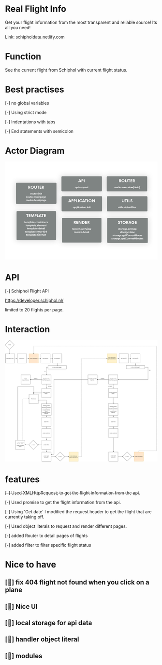 # Real Flight Info

Get your flight information from the most transparent and reliable source!
Its all you need!


Link: schipholdata.netlify.com

# Function

See the current flight from Schiphol with current flight status.

# Best practises

[-] no global variables

[-] Using strict mode

[-] Indentations with tabs

[-] End statements with semicolon


# Actor Diagram
![interaction diagram](./public/img/actor_diagram.png)

# API
[-]	Schiphol Flight API

https://developer.schiphol.nl/

limited to 20 flights per page.

# Interaction

![interaction diagram](./public/img/interaction_diagram.png)


# features
<s>[-] Used XMLHttpRequest; to get the flight information from the api.</s>

[-] Used promise to get the flight information from the api.

[-] Using 'Get date' I modified the request header to get the flight that are currently taking off.

[-] Used object literals to request and render different pages.

[-] added Router to detail pages of flights

[-] added filter to filter specific flight status

# Nice to have

## [📇] fix 404 flight not found when you click on a plane

## [💉] Nice UI

## [🎰] local storage for api data

## [🎰] handler object literal

## [🎰] modules
